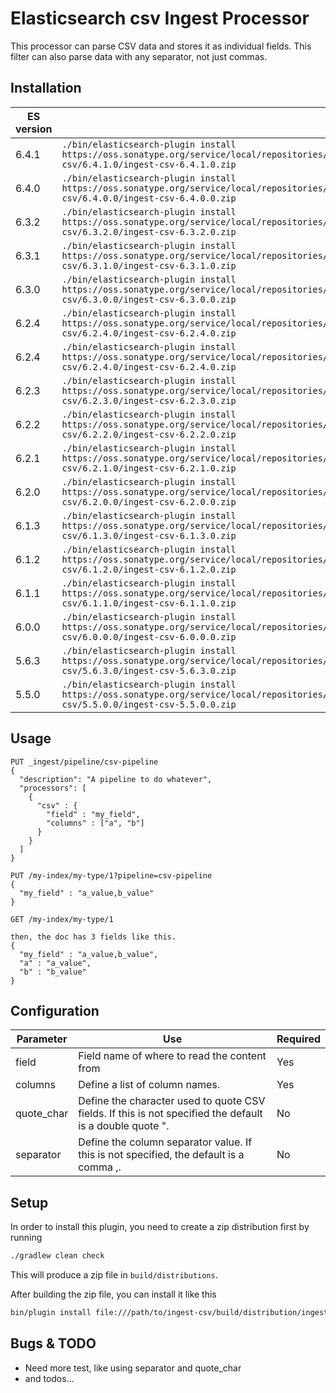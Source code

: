 # Elasticsearch csv Ingest Processor

This processor can parse CSV data and stores it as individual fields.
This filter can also parse data with any separator, not just commas.

## Installation

| ES version | Command |
| ---------- | ------- |
| 6.4.1 | `./bin/elasticsearch-plugin install https://oss.sonatype.org/service/local/repositories/releases/content/info/johtani/elasticsearch/plugin/ingest/ingest-csv/6.4.1.0/ingest-csv-6.4.1.0.zip` |
| 6.4.0 | `./bin/elasticsearch-plugin install https://oss.sonatype.org/service/local/repositories/releases/content/info/johtani/elasticsearch/plugin/ingest/ingest-csv/6.4.0.0/ingest-csv-6.4.0.0.zip` |
| 6.3.2 | `./bin/elasticsearch-plugin install https://oss.sonatype.org/service/local/repositories/releases/content/info/johtani/elasticsearch/plugin/ingest/ingest-csv/6.3.2.0/ingest-csv-6.3.2.0.zip` |
| 6.3.1 | `./bin/elasticsearch-plugin install https://oss.sonatype.org/service/local/repositories/releases/content/info/johtani/elasticsearch/plugin/ingest/ingest-csv/6.3.1.0/ingest-csv-6.3.1.0.zip` |
| 6.3.0 | `./bin/elasticsearch-plugin install https://oss.sonatype.org/service/local/repositories/releases/content/info/johtani/elasticsearch/plugin/ingest/ingest-csv/6.3.0.0/ingest-csv-6.3.0.0.zip` |
| 6.2.4 | `./bin/elasticsearch-plugin install https://oss.sonatype.org/service/local/repositories/releases/content/info/johtani/elasticsearch/plugin/ingest/ingest-csv/6.2.4.0/ingest-csv-6.2.4.0.zip` |
| 6.2.4 | `./bin/elasticsearch-plugin install https://oss.sonatype.org/service/local/repositories/releases/content/info/johtani/elasticsearch/plugin/ingest/ingest-csv/6.2.4.0/ingest-csv-6.2.4.0.zip` |
| 6.2.3 | `./bin/elasticsearch-plugin install https://oss.sonatype.org/service/local/repositories/releases/content/info/johtani/elasticsearch/plugin/ingest/ingest-csv/6.2.3.0/ingest-csv-6.2.3.0.zip` |
| 6.2.2 | `./bin/elasticsearch-plugin install https://oss.sonatype.org/service/local/repositories/releases/content/info/johtani/elasticsearch/plugin/ingest/ingest-csv/6.2.2.0/ingest-csv-6.2.2.0.zip` |
| 6.2.1 | `./bin/elasticsearch-plugin install https://oss.sonatype.org/service/local/repositories/releases/content/info/johtani/elasticsearch/plugin/ingest/ingest-csv/6.2.1.0/ingest-csv-6.2.1.0.zip` |
| 6.2.0 | `./bin/elasticsearch-plugin install https://oss.sonatype.org/service/local/repositories/releases/content/info/johtani/elasticsearch/plugin/ingest/ingest-csv/6.2.0.0/ingest-csv-6.2.0.0.zip` |
| 6.1.3 | `./bin/elasticsearch-plugin install https://oss.sonatype.org/service/local/repositories/releases/content/info/johtani/elasticsearch/plugin/ingest/ingest-csv/6.1.3.0/ingest-csv-6.1.3.0.zip` |
| 6.1.2 | `./bin/elasticsearch-plugin install https://oss.sonatype.org/service/local/repositories/releases/content/info/johtani/elasticsearch/plugin/ingest/ingest-csv/6.1.2.0/ingest-csv-6.1.2.0.zip` |
| 6.1.1 | `./bin/elasticsearch-plugin install https://oss.sonatype.org/service/local/repositories/releases/content/info/johtani/elasticsearch/plugin/ingest/ingest-csv/6.1.1.0/ingest-csv-6.1.1.0.zip` |
| 6.0.0 | `./bin/elasticsearch-plugin install https://oss.sonatype.org/service/local/repositories/releases/content/info/johtani/elasticsearch/plugin/ingest/ingest-csv/6.0.0.0/ingest-csv-6.0.0.0.zip` |
| 5.6.3 | `./bin/elasticsearch-plugin install https://oss.sonatype.org/service/local/repositories/releases/content/info/johtani/elasticsearch/plugin/ingest/ingest-csv/5.6.3.0/ingest-csv-5.6.3.0.zip` |
| 5.5.0 | `./bin/elasticsearch-plugin install https://oss.sonatype.org/service/local/repositories/releases/content/info/johtani/elasticsearch/plugin/ingest/ingest-csv/5.5.0.0/ingest-csv-5.5.0.0.zip` |

## Usage


```
PUT _ingest/pipeline/csv-pipeline
{
  "description": "A pipeline to do whatever",
  "processors": [
    {
      "csv" : {
        "field" : "my_field",
        "columns" : ["a", "b"]
      }
    }
  ]
}

PUT /my-index/my-type/1?pipeline=csv-pipeline
{
  "my_field" : "a_value,b_value"
}

GET /my-index/my-type/1

then, the doc has 3 fields like this.
{
  "my_field" : "a_value,b_value",
  "a" : "a_value",
  "b" : "b_value"
}
```

## Configuration

| Parameter | Use | Required |
| --- | --- | --- |
| field   | Field name of where to read the content from | Yes |
| columns  | Define a list of column names. | Yes |
| quote_char | Define the character used to quote CSV fields. If this is not specified the default is a double quote ". | No |
| separator | Define the column separator value. If this is not specified, the default is a comma ,. | No |

## Setup

In order to install this plugin, you need to create a zip distribution first by running

```bash
./gradlew clean check
```

This will produce a zip file in `build/distributions`.

After building the zip file, you can install it like this

```bash
bin/plugin install file:///path/to/ingest-csv/build/distribution/ingest-csv-0.0.1-SNAPSHOT.zip
```

## Bugs & TODO

* Need more test, like using separator and quote_char 
* and todos...

